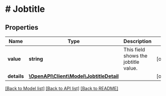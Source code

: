# # Jobtitle

## Properties

Name | Type | Description | Notes
------------ | ------------- | ------------- | -------------
**value** | **string** | This field shows the jobtitle value. | [optional]
**details** | [**\OpenAPI\Client\Model\JobtitleDetail**](JobtitleDetail.md) |  | [optional]

[[Back to Model list]](../../README.md#models) [[Back to API list]](../../README.md#endpoints) [[Back to README]](../../README.md)
